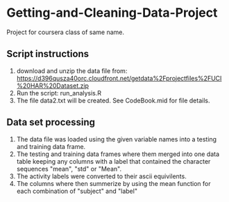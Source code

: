# Getting-and-Cleaning-Data-Project
Project for coursera class of same name.

## Script instructions
1) download and unzip the data file from: https://d396qusza40orc.cloudfront.net/getdata%2Fprojectfiles%2FUCI%20HAR%20Dataset.zip  
2) Run the script: run_analysis.R  
3) The file data2.txt will be created. See CodeBook.mid for file details.  

## Data set processing
1) The data file was loaded using the given variable names into a testing and training data frame.
2) The testing and training data frames where them merged into one data table keeping any columns with a label that contained the character sequences "mean", "std" or "Mean".
3) The activity labels were converted to their ascii equivilents.
4) The columns where then summerize by using the mean function for each combination of "subject" and "label"

